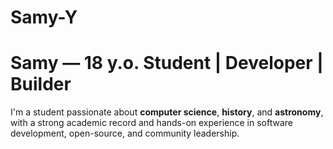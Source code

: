 # Samy-Y
# Samy — 18 y.o. Student | Developer | Builder

I'm a student passionate about **computer science**, **history**, and **astronomy**, with a strong academic record and hands-on experience in software development, open-source, and community leadership.
